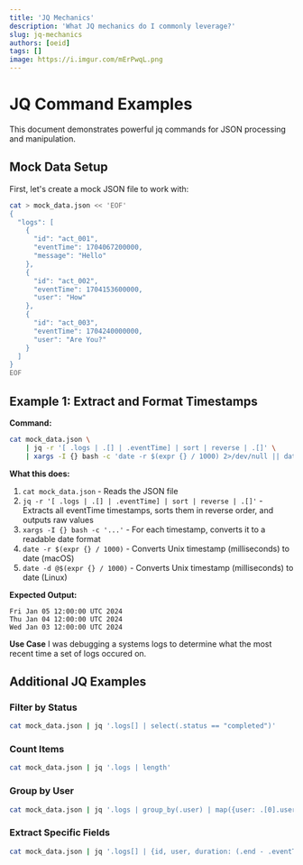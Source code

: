 ```yaml
---
title: 'JQ Mechanics'
description: 'What JQ mechanics do I commonly leverage?'
slug: jq-mechanics
authors: [oeid]
tags: []
image: https://i.imgur.com/mErPwqL.png
---
```


# JQ Command Examples

This document demonstrates powerful jq commands for JSON processing and manipulation.

## Mock Data Setup

First, let's create a mock JSON file to work with:

```bash
cat > mock_data.json << 'EOF'
{
  "logs": [
    {
      "id": "act_001",
      "eventTime": 1704067200000,
      "message": "Hello"
    },
    {
      "id": "act_002", 
      "eventTime": 1704153600000,
      "user": "How"
    },
    {
      "id": "act_003",
      "eventTime": 1704240000000,
      "user": "Are You?"
    }
  ]
}
EOF
```

## Example 1: Extract and Format Timestamps

**Command:**
```bash
cat mock_data.json \
    | jq -r '[ .logs | .[] | .eventTime] | sort | reverse | .[]' \
    | xargs -I {} bash -c 'date -r $(expr {} / 1000) 2>/dev/null || date -d @$(expr {} / 1000) 2>/dev/null'
```

**What this does:**
1. `cat mock_data.json` - Reads the JSON file
2. `jq -r '[ .logs | .[] | .eventTime] | sort | reverse | .[]'` - Extracts all eventTime timestamps, sorts them in reverse order, and outputs raw values
3. `xargs -I {} bash -c '...'` - For each timestamp, converts it to a readable date format
4. `date -r $(expr {} / 1000)` - Converts Unix timestamp (milliseconds) to date (macOS)
5. `date -d @$(expr {} / 1000)` - Converts Unix timestamp (milliseconds) to date (Linux)

**Expected Output:**
```
Fri Jan 05 12:00:00 UTC 2024
Thu Jan 04 12:00:00 UTC 2024
Wed Jan 03 12:00:00 UTC 2024
```

**Use Case**
I was debugging a systems logs to determine what the most recent time a set of logs occured on.


## Additional JQ Examples

### Filter by Status
```bash
cat mock_data.json | jq '.logs[] | select(.status == "completed")'
```

### Count Items
```bash
cat mock_data.json | jq '.logs | length'
```

### Group by User
```bash
cat mock_data.json | jq '.logs | group_by(.user) | map({user: .[0].user, count: length})'
```

### Extract Specific Fields
```bash
cat mock_data.json | jq '.logs[] | {id, user, duration: (.end - .eventTime)}'
```
